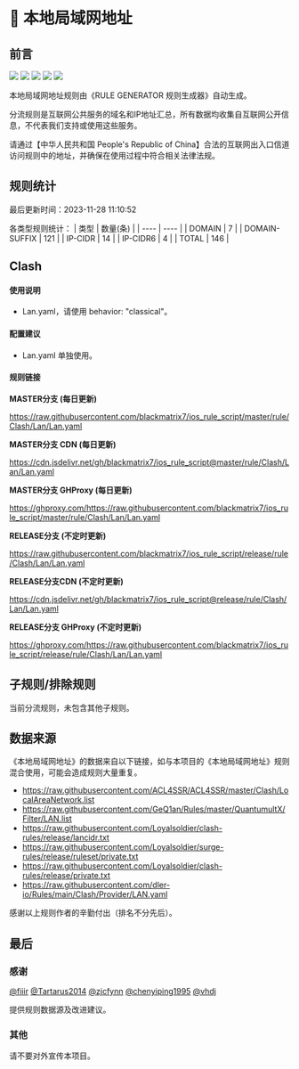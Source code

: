 # 🧸 本地局域网地址

## 前言

![](https://shields.io/badge/-移除重复规则-ff69b4) ![](https://shields.io/badge/-DOMAIN与DOMAIN--SUFFIX合并-green) ![](https://shields.io/badge/-DOMAIN--SUFFIX间合并-critical) ![](https://shields.io/badge/-DOMAIN--SUFFIX与DOMAIN--KEYWORD合并-blue) ![](https://shields.io/badge/-IP--CIDR(6)合并-blueviolet) 

本地局域网地址规则由《RULE GENERATOR 规则生成器》自动生成。

分流规则是互联网公共服务的域名和IP地址汇总，所有数据均收集自互联网公开信息，不代表我们支持或使用这些服务。

请通过【中华人民共和国 People's Republic of China】合法的互联网出入口信道访问规则中的地址，并确保在使用过程中符合相关法律法规。

## 规则统计

最后更新时间：2023-11-28 11:10:52

各类型规则统计：
| 类型 | 数量(条)  | 
| ---- | ----  |
| DOMAIN | 7  | 
| DOMAIN-SUFFIX | 121  | 
| IP-CIDR | 14  | 
| IP-CIDR6 | 4  | 
| TOTAL | 146  | 


## Clash 

#### 使用说明
- Lan.yaml，请使用 behavior: "classical"。

#### 配置建议
- Lan.yaml 单独使用。

#### 规则链接
**MASTER分支 (每日更新)**

https://raw.githubusercontent.com/blackmatrix7/ios_rule_script/master/rule/Clash/Lan/Lan.yaml

**MASTER分支 CDN (每日更新)**

https://cdn.jsdelivr.net/gh/blackmatrix7/ios_rule_script@master/rule/Clash/Lan/Lan.yaml

**MASTER分支 GHProxy (每日更新)**

https://ghproxy.com/https://raw.githubusercontent.com/blackmatrix7/ios_rule_script/master/rule/Clash/Lan/Lan.yaml

**RELEASE分支 (不定时更新)**

https://raw.githubusercontent.com/blackmatrix7/ios_rule_script/release/rule/Clash/Lan/Lan.yaml

**RELEASE分支CDN (不定时更新)**

https://cdn.jsdelivr.net/gh/blackmatrix7/ios_rule_script@release/rule/Clash/Lan/Lan.yaml

**RELEASE分支 GHProxy (不定时更新)**

https://ghproxy.com/https://raw.githubusercontent.com/blackmatrix7/ios_rule_script/release/rule/Clash/Lan/Lan.yaml

## 子规则/排除规则


当前分流规则，未包含其他子规则。

## 数据来源

《本地局域网地址》的数据来自以下链接，如与本项目的《本地局域网地址》规则混合使用，可能会造成规则大量重复。

- https://raw.githubusercontent.com/ACL4SSR/ACL4SSR/master/Clash/LocalAreaNetwork.list
- https://raw.githubusercontent.com/GeQ1an/Rules/master/QuantumultX/Filter/LAN.list
- https://raw.githubusercontent.com/Loyalsoldier/clash-rules/release/lancidr.txt
- https://raw.githubusercontent.com/Loyalsoldier/surge-rules/release/ruleset/private.txt
- https://raw.githubusercontent.com/Loyalsoldier/clash-rules/release/private.txt
- https://raw.githubusercontent.com/dler-io/Rules/main/Clash/Provider/LAN.yaml


感谢以上规则作者的辛勤付出（排名不分先后）。

## 最后

### 感谢

[@fiiir](https://github.com/fiiir) [@Tartarus2014](https://github.com/Tartarus2014) [@zjcfynn](https://github.com/zjcfynn) [@chenyiping1995](https://github.com/chenyiping1995) [@vhdj](https://github.com/vhdj)

提供规则数据源及改进建议。

### 其他

请不要对外宣传本项目。